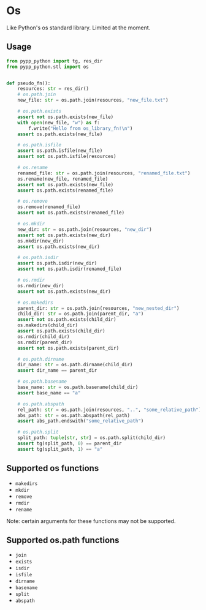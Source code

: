 # Os

Like Python's os standard library. Limited at the moment.

## Usage

```python
from pypp_python import tg, res_dir
from pypp_python.stl import os


def pseudo_fn():
    resources: str = res_dir()
    # os.path.join
    new_file: str = os.path.join(resources, "new_file.txt")

    # os.path.exists
    assert not os.path.exists(new_file)
    with open(new_file, "w") as f:
        f.write("Hello from os_library_fn!\n")
    assert os.path.exists(new_file)

    # os.path.isfile
    assert os.path.isfile(new_file)
    assert not os.path.isfile(resources)

    # os.rename
    renamed_file: str = os.path.join(resources, "renamed_file.txt")
    os.rename(new_file, renamed_file)
    assert not os.path.exists(new_file)
    assert os.path.exists(renamed_file)

    # os.remove
    os.remove(renamed_file)
    assert not os.path.exists(renamed_file)

    # os.mkdir
    new_dir: str = os.path.join(resources, "new_dir")
    assert not os.path.exists(new_dir)
    os.mkdir(new_dir)
    assert os.path.exists(new_dir)

    # os.path.isdir
    assert os.path.isdir(new_dir)
    assert not os.path.isdir(renamed_file)

    # os.rmdir
    os.rmdir(new_dir)
    assert not os.path.exists(new_dir)

    # os.makedirs
    parent_dir: str = os.path.join(resources, "new_nested_dir")
    child_dir: str = os.path.join(parent_dir, "a")
    assert not os.path.exists(child_dir)
    os.makedirs(child_dir)
    assert os.path.exists(child_dir)
    os.rmdir(child_dir)
    os.rmdir(parent_dir)
    assert not os.path.exists(parent_dir)

    # os.path.dirname
    dir_name: str = os.path.dirname(child_dir)
    assert dir_name == parent_dir

    # os.path.basename
    base_name: str = os.path.basename(child_dir)
    assert base_name == "a"

    # os.path.abspath
    rel_path: str = os.path.join(resources, "..", "some_relative_path")
    abs_path: str = os.path.abspath(rel_path)
    assert abs_path.endswith("some_relative_path")

    # os.path.split
    split_path: tuple[str, str] = os.path.split(child_dir)
    assert tg(split_path, 0) == parent_dir
    assert tg(split_path, 1) == "a"

```

## Supported os functions

- `makedirs`
- `mkdir`
- `remove`
- `rmdir`
- `rename`

Note: certain arguments for these functions may not be supported.

## Supported os.path functions

- `join`
- `exists`
- `isdir`
- `isfile`
- `dirname`
- `basename`
- `split`
- `abspath`

